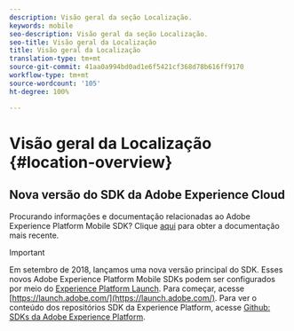 ```yaml
---
description: Visão geral da seção Localização.
keywords: mobile
seo-description: Visão geral da seção Localização.
seo-title: Visão geral da Localização
title: Visão geral da Localização
translation-type: tm+mt
source-git-commit: 41aa0a994bd0ad1e6f5421cf368d78b616ff9170
workflow-type: tm+mt
source-wordcount: '105'
ht-degree: 100%

---
```



# Visão geral da Localização {#location-overview}

## Nova versão do SDK da Adobe Experience Cloud

Procurando informações e documentação relacionadas ao Adobe Experience Platform Mobile SDK? Clique [aqui](https://aep-sdks.gitbook.io/docs/) para obter a documentação mais recente.

>[!IMPORTANT]
>
>Em setembro de 2018, lançamos uma nova versão principal do SDK. Esses novos Adobe Experience Platform Mobile SDKs podem ser configurados por meio do [Experience Platform Launch](https://www.adobe.com/br/experience-platform/launch.html). Para começar, acesse [https://launch.adobe.com/](https://launch.adobe.com/). Para ver o conteúdo dos repositórios SDK da Experience Platform, acesse [Github: SDKs da Adobe Experience Platform](https://github.com/Adobe-Marketing-Cloud/acp-sdks).
